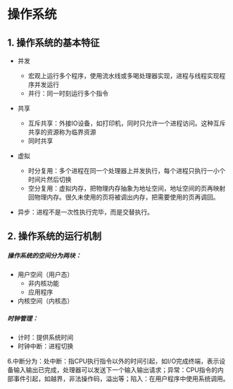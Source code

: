 # 操作系统

## 1. 操作系统的基本特征

- 并发
  - 宏观上运行多个程序，使用流水线或多喝处理器实现，进程与线程实现程序并发运行
  - 并行：同一时刻运行多个指令

- 共享
  - 互斥共享：外接IO设备，如打印机，同时只允许一个进程访问。这种互斥共享的资源称为临界资源
  - 同时共享

- 虚拟
  - 时分复用：多个进程在同一个处理器上并发执行，每个进程只执行一小个时间片然后切换
  - 空分复用：虚拟内存，把物理内存抽象为地址空间，地址空间的页再映射回物理内存。很久未使用的页将被调出内存，把需要使用的页再调回。

- 异步：进程不是一次性执行完毕，而是交替执行。

## 2. 操作系统的运行机制

##### 操作系统的空间分为两块：

- 用户空间（用户态）
  - 非内核功能
  - 应用程序
- 内核空间（内核态）

##### 时钟管理：

- 计时：提供系统时间
- 时钟中断：进程切换



6.中断分为：处中断：指CPU执行指令以外的时间引起，如I/O完成终端，表示设备输入输出已完成，处理器可以发送下一个输入输出请求；异常：CPU指令的内部事件引起，如越界，非法操作码，溢出等；陷入：在用户程序中使用系统调用。
